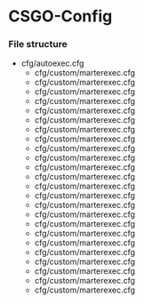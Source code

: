 # CSGO-Config

### File structure

* cfg/autoexec.cfg
  +   cfg/custom/marterexec.cfg
    +  cfg/custom/marterexec.cfg
  +   cfg/custom/marterexec.cfg
  +   cfg/custom/marterexec.cfg
  +   cfg/custom/marterexec.cfg
  +   cfg/custom/marterexec.cfg
  +   cfg/custom/marterexec.cfg
  +   cfg/custom/marterexec.cfg
  +   cfg/custom/marterexec.cfg
  +   cfg/custom/marterexec.cfg
  +   cfg/custom/marterexec.cfg
  +   cfg/custom/marterexec.cfg
  +   cfg/custom/marterexec.cfg
  +   cfg/custom/marterexec.cfg
  +   cfg/custom/marterexec.cfg
  +   cfg/custom/marterexec.cfg
  +   cfg/custom/marterexec.cfg
  +   cfg/custom/marterexec.cfg
  +   cfg/custom/marterexec.cfg
  +   cfg/custom/marterexec.cfg
  +   cfg/custom/marterexec.cfg
  +   cfg/custom/marterexec.cfg
  +   cfg/custom/marterexec.cfg
  +   cfg/custom/marterexec.cfg
